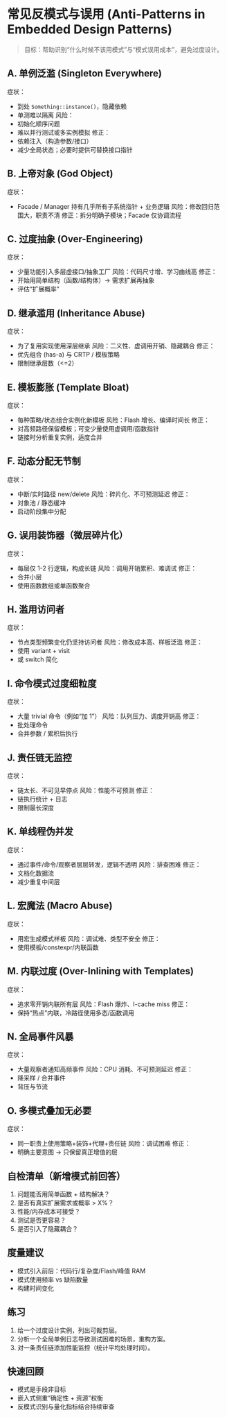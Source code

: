 # 常见反模式与误用 (Anti-Patterns in Embedded Design Patterns)

> 目标：帮助识别“什么时候不该用模式”与“模式误用成本”，避免过度设计。

## A. 单例泛滥 (Singleton Everywhere)
症状：
- 到处 `Something::instance()`，隐藏依赖
- 单测难以隔离
风险：
- 初始化顺序问题
- 难以并行测试或多实例模拟
修正：
- 依赖注入（构造参数/接口）
- 减少全局状态；必要时提供可替换接口指针

## B. 上帝对象 (God Object)
症状：
- Facade / Manager 持有几乎所有子系统指针 + 业务逻辑
风险：修改回归范围大，职责不清
修正：拆分明确子模块；Facade 仅协调流程

## C. 过度抽象 (Over-Engineering)
症状：
- 少量功能引入多层虚接口/抽象工厂
风险：代码尺寸增、学习曲线高
修正：
- 开始用简单结构（函数/结构体）→ 需求扩展再抽象
- 评估“扩展概率”

## D. 继承滥用 (Inheritance Abuse)
症状：
- 为了复用实现使用深层继承
风险：二义性、虚调用开销、隐藏耦合
修正：
- 优先组合 (has-a) 与 CRTP / 模板策略
- 限制继承层数（<=2）

## E. 模板膨胀 (Template Bloat)
症状：
- 每种策略/状态组合实例化新模板
风险：Flash 增长、编译时间长
修正：
- 对高频路径保留模板；可变少量使用虚调用/函数指针
- 链接时分析重复实例，适度合并

## F. 动态分配无节制
症状：
- 中断/实时路径 new/delete
风险：碎片化、不可预测延迟
修正：
- 对象池 / 静态缓冲
- 启动阶段集中分配

## G. 误用装饰器（微层碎片化）
症状：
- 每层仅 1-2 行逻辑，构成长链
风险：调用开销累积、难调试
修正：
- 合并小层
- 使用函数数组或单函数聚合

## H. 滥用访问者
症状：
- 节点类型频繁变化仍坚持访问者
风险：修改成本高、样板泛滥
修正：
- 使用 variant + visit
- 或 switch 简化

## I. 命令模式过度细粒度
症状：
- 大量 trivial 命令（例如“加 1”）
风险：队列压力、调度开销高
修正：
- 批处理命令
- 合并参数 / 累积后执行

## J. 责任链无监控
症状：
- 链太长、不可见早停点
风险：性能不可预测
修正：
- 链执行统计 + 日志
- 限制最长深度

## K. 单线程伪并发
症状：
- 通过事件/命令/观察者层层转发，逻辑不透明
风险：排查困难
修正：
- 文档化数据流
- 减少重复中间层

## L. 宏魔法 (Macro Abuse)
症状：
- 用宏生成模式样板
风险：调试难、类型不安全
修正：
- 使用模板/constexpr/内联函数

## M. 内联过度 (Over-Inlining with Templates)
症状：
- 追求零开销内联所有层
风险：Flash 爆炸、I-cache miss
修正：
- 保持“热点”内联，冷路径使用多态/函数调用

## N. 全局事件风暴
症状：
- 大量观察者通知高频事件
风险：CPU 消耗、不可预测延迟
修正：
- 降采样 / 合并事件
- 背压与节流

## O. 多模式叠加无必要
症状：
- 同一职责上使用策略+装饰+代理+责任链
风险：调试困难
修正：
- 明确主要意图 → 只保留真正增值的层

## 自检清单（新增模式前回答）
1. 问题能否用简单函数 + 结构解决？
2. 是否有真实扩展需求或概率 > X%？
3. 性能/内存成本可接受？
4. 测试是否更容易？
5. 是否引入了隐藏耦合？

## 度量建议
- 模式引入前后：代码行/复杂度/Flash/峰值 RAM
- 模式使用频率 vs 缺陷数量
- 构建时间变化

## 练习
1. 给一个过度设计实例，列出可裁剪层。
2. 分析一个全局单例日志导致测试困难的场景，重构方案。
3. 对一条责任链添加性能监控（统计平均处理时间）。

## 快速回顾
- 模式是手段非目标
- 嵌入式侧重“确定性 + 资源”权衡
- 反模式识别与量化指标结合持续审查
